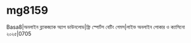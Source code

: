 # mg8159
Basa8|অনলাইন ব্ল্যাকজ্যাক অ্যাপ ডাউনলোড|ফ্রি স্পোর্টস বেটিং গেমস|লাইভ অনলাইন পোকার ও ক্যাসিনো ২০২৫|0705
